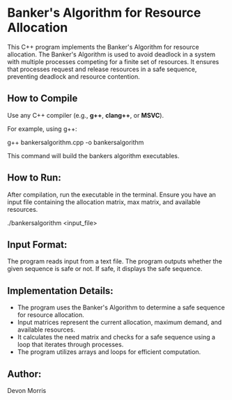 # Banker's Algorithm for Resource Allocation

This C++ program implements the Banker's Algorithm for resource allocation. The Banker's Algorithm is used to avoid deadlock in a system with multiple processes competing for a finite set of resources. It ensures that processes request and release resources in a safe sequence, preventing deadlock and resource contention.

## How to Compile

Use any C++ compiler (e.g., **g++**, **clang++**, or **MSVC**).

For example, using g++:

g++ bankersalgorithm.cpp -o bankersalgorithm

This command will build the bankers algorithm executables.

## How to Run:

After compilation, run the executable in the terminal. Ensure you have an input file containing the allocation matrix, max matrix, and available resources.

./bankersalgorithm <input_file>

## Input Format:

The program reads input from a text file. The program outputs whether the given sequence is safe or not. If safe, it displays the safe sequence.

## Implementation Details:

- The program uses the Banker's Algorithm to determine a safe sequence for resource allocation.
- Input matrices represent the current allocation, maximum demand, and available resources.
- It calculates the need matrix and checks for a safe sequence using a loop that iterates through processes.
- The program utilizes arrays and loops for efficient computation.

## Author:

Devon Morris
